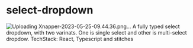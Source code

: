 # select-dropdown
![Uploading Xnapper-2023-05-25-09.44.36.png…]()
A fully typed select dropdown, with two varinats. One is single select and other is multi-select dropdow.
TechStack: 
React, Typescript and stitches
